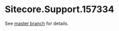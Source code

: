 # Sitecore.Support.157334

See [master branch](https://github.com/sitecoresupport/Sitecore.Support.157334) for details.